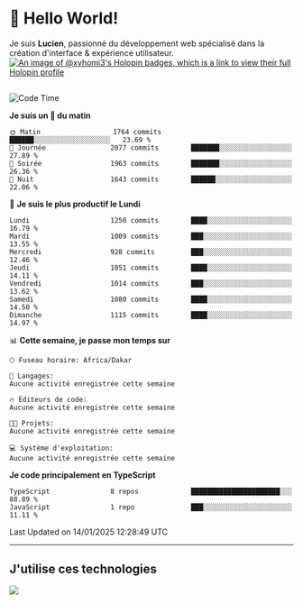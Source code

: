 # 👋 Hello World!

Je suis **Lucien**, passionné du développement web spécialisé dans la création d'interface & expérience utilisateur.
[![An image of @xyhomi3's Holopin badges, which is a link to view their full Holopin profile](https://holopin.me/xyhomi3)](https://holopin.io/@xyhomi3)

##

<!--START_SECTION:waka-->
![Code Time](http://img.shields.io/badge/Code%20Time-2%2C834%20hrs%2050%20mins-blue)

**Je suis un 🐤 du matin** 

```text
🌞 Matin                  1764 commits        ██████░░░░░░░░░░░░░░░░░░░   23.69 % 
🌆 Journée                2077 commits        ███████░░░░░░░░░░░░░░░░░░   27.89 % 
🌃 Soirée                 1963 commits        ███████░░░░░░░░░░░░░░░░░░   26.36 % 
🌙 Nuit                   1643 commits        ██████░░░░░░░░░░░░░░░░░░░   22.06 % 
```
📅 **Je suis le plus productif le Lundi** 

```text
Lundi                    1250 commits        ████░░░░░░░░░░░░░░░░░░░░░   16.79 % 
Mardi                    1009 commits        ███░░░░░░░░░░░░░░░░░░░░░░   13.55 % 
Mercredi                 928 commits         ███░░░░░░░░░░░░░░░░░░░░░░   12.46 % 
Jeudi                    1051 commits        ████░░░░░░░░░░░░░░░░░░░░░   14.11 % 
Vendredi                 1014 commits        ███░░░░░░░░░░░░░░░░░░░░░░   13.62 % 
Samedi                   1080 commits        ████░░░░░░░░░░░░░░░░░░░░░   14.50 % 
Dimanche                 1115 commits        ████░░░░░░░░░░░░░░░░░░░░░   14.97 % 
```


📊 **Cette semaine, je passe mon temps sur** 

```text
🕑︎ Fuseau horaire: Africa/Dakar

💬 Langages: 
Aucune activité enregistrée cette semaine

🔥 Éditeurs de code: 
Aucune activité enregistrée cette semaine

🐱‍💻 Projets: 
Aucune activité enregistrée cette semaine

💻 Système d'exploitation: 
Aucune activité enregistrée cette semaine
```

**Je code principalement en TypeScript** 

```text
TypeScript               8 repos             ██████████████████████░░░   88.89 % 
JavaScript               1 repo              ███░░░░░░░░░░░░░░░░░░░░░░   11.11 % 
```




 Last Updated on 14/01/2025 12:28:49 UTC
<!--END_SECTION:waka-->
---

## J'utilise ces technologies

<p align="left">
  <a href="https://skillicons.dev">
    <img src="https://skillicons.dev/icons?i=ts,js,md,scss,tailwind,react,docker,express,astro,vite,nextjs,vercel,figma,ableton" />
  </a>
</p>

